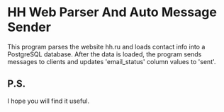 # HH Web Parser And Auto Message Sender

This program parses the website hh.ru and loads contact info into a PostgreSQL database. After the data is loaded, the program sends messages to clients and updates 'email_status' column values to 'sent'.

## P.S.

I hope you will find it useful.
